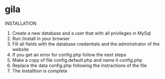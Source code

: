 # gila

INSTALLATION
1. Create a new database and a user that with all privileges in MySql
2. Run /install in your browser
3. Fill all fields with the database credentials and the administrator of the website
4. If you get an error for config.php follow the next steps
5. Make a copy of file config.default.php and name it config.php
6. Replace the data config.php following the instractions of the file
7. The installtion is complete

